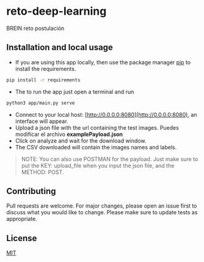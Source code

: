 # reto-deep-learning
BREIN reto postulación

## Installation and local usage

- If you are using this app locally, then use the package manager [pip](https://pip.pypa.io/en/stable/) to install the requirements.
```bash
pip install -r requirements
```
- The to run the app just open a terminal and run
```bash
python3 app/main.py serve
```
- Connect to your local host: [http://0.0.0.0:8080](http://0.0.0.0:8080), an interface will appear. 
- Upload a json file with the url containing the test images. Puedes modificar el archivo **examplePayload.json**
- Click on analyze and wait for the download window.
- The CSV downloaded will contain the images names and labels.

> NOTE: You can also use POSTMAN for the payload. Just make sure to put the KEY: upload_file when you input the json file, and the METHOD: POST. 

## Contributing
Pull requests are welcome. For major changes, please open an issue first to discuss what you would like to change.
Please make sure to update tests as appropriate.

## License
[MIT](https://choosealicense.com/licenses/mit/)
